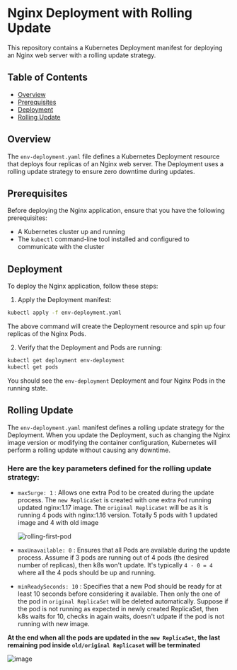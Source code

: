 # Nginx Deployment with Rolling Update

This repository contains a Kubernetes Deployment manifest for deploying an Nginx web server with a rolling update strategy.

## Table of Contents

- [Overview](#overview)
- [Prerequisites](#prerequisites)
- [Deployment](#deployment)
- [Rolling Update](#rolling-update)

## Overview

The `env-deployment.yaml` file defines a Kubernetes Deployment resource that deploys four replicas of an Nginx web server. The Deployment uses a rolling update strategy to ensure zero downtime during updates.

## Prerequisites

Before deploying the Nginx application, ensure that you have the following prerequisites:

- A Kubernetes cluster up and running
- The `kubectl` command-line tool installed and configured to communicate with the cluster

## Deployment

To deploy the Nginx application, follow these steps:

1. Apply the Deployment manifest:

```bash
kubectl apply -f env-deployment.yaml
```
The above command will create the Deployment resource and spin up four replicas of the Nginx Pods.

2. Verify that the Deployment and Pods are running:
```bash
kubectl get deployment env-deployment
kubectl get pods
```

You should see the `env-deployment` Deployment and four Nginx Pods in the running state.


## Rolling Update

The `env-deployment.yaml` manifest defines a rolling update strategy for the Deployment. When you update the Deployment, such as changing the Nginx image version or modifying the container configuration, Kubernetes will perform a rolling update without causing any downtime.

###  Here are the key parameters defined for the rolling update strategy:

- `maxSurge: 1` : Allows one extra Pod to be created during the update process. The `new ReplicaSet` is created with one extra `Pod` running updated nginx:1.17 image. The `original ReplicaSet` will be as it is running 4 pods with nginx:1.16 version. Totally 5 pods with 1 updated image and 4 with old image


  ![rolling-first-pod](https://github.com/Shreyank031/k8s-RollingUpdate-HorizontalPodAutoScale/assets/115367978/703245ad-6ee5-4b0b-bcb9-ac164cc2b40f)

  

- `maxUnavailable: 0` : Ensures that all Pods are available during the update process. Assume if 3 pods are running out of 4 pods (the desired number of replicas), then k8s won't update. It's typically `4 - 0 = 4` where all the 4 pods should be up and running.

- `minReadySeconds: 10` : Specifies that a new Pod should be ready for at least 10 seconds before considering it available. Then only the one of the pod in `original ReplicaSet` will be deleted automatically. Suppose if the pod is not running as expected in newly created ReplicaSet, then k8s waits for 10, checks in again waits, doesn't udpate if the pod is not running with new image.


**At the end when all the pods are updated in the `new ReplicaSet`, the last remaining pod inside `old/original Replicaset` will be terminated**

![image](https://github.com/Shreyank031/k8s-RollingUpdate-HorizontalPodAutoScale/assets/115367978/bf8b2028-f7da-4890-adf3-da65c00ec501)
